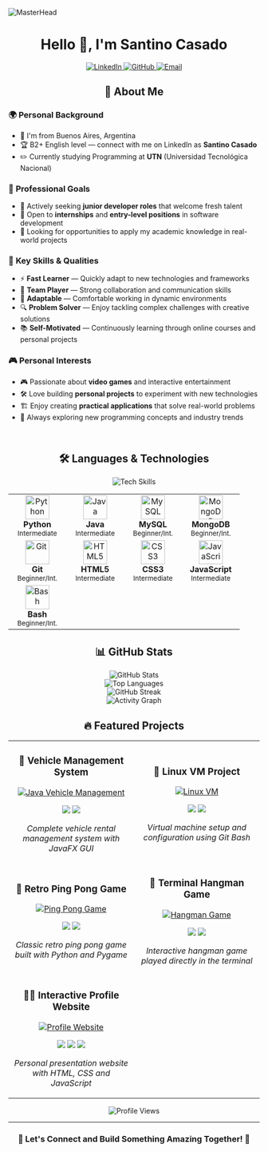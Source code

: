 ![MasterHead](https://camo.githubusercontent.com/3167026abe932fe28cb61a7308549da706bc1a8ee81a3cc3169ea75991d2e3d5/68747470733a2f2f692e6962622e636f2f6b3234343135622f4769746875622d42616e6e65722e676966)

<div align="center">
  <h1>Hello 👋, I'm Santino Casado</h1>

  <p>
    <a href="https://www.linkedin.com/in/santino-casado-1841902aa/" target="_blank">
      <img alt="LinkedIn" src="https://img.shields.io/badge/LinkedIn-0077B5?style=for-the-badge&logo=linkedin&logoColor=white" />
    </a>
    <a href="https://github.com/SantinoCasado" target="_blank">
      <img alt="GitHub" src="https://img.shields.io/badge/GitHub-181717?style=for-the-badge&logo=github&logoColor=white" />
    </a>
    <a href="mailto:santinocasado05@gmail.com">
      <img alt="Email" src="https://img.shields.io/badge/Email-D14836?style=for-the-badge&logo=gmail&logoColor=white" />
    </a>
  </p>
</div>

<h2 align="center"> 📌 About Me  </h2>

### 🌍 **Personal Background**
- 🚩 I'm from Buenos Aires, Argentina  
- 🏆 B2+ English level — connect with me on LinkedIn as **Santino Casado**  
- ✏️ Currently studying Programming at **UTN** (Universidad Tecnológica Nacional)  

### 🎯 **Professional Goals**
- 🤔 Actively seeking **junior developer roles** that welcome fresh talent  
- 🚀 Open to **internships** and **entry-level positions** in software development  
- 💼 Looking for opportunities to apply my academic knowledge in real-world projects  

### 🧠 **Key Skills & Qualities**
- ⚡ **Fast Learner** — Quickly adapt to new technologies and frameworks  
- 🤝 **Team Player** — Strong collaboration and communication skills  
- 🎯 **Adaptable** — Comfortable working in dynamic environments  
- 🔍 **Problem Solver** — Enjoy tackling complex challenges with creative solutions  
- 📚 **Self-Motivated** — Continuously learning through online courses and personal projects  

### 🎮 **Personal Interests**
- 🎮 Passionate about **video games** and interactive entertainment  
- 🛠️ Love building **personal projects** to experiment with new technologies  
- 🏗️ Enjoy creating **practical applications** that solve real-world problems  
- 📖 Always exploring new programming concepts and industry trends  

<br clear="both">

<h2 align="center">🛠️ Languages & Technologies</h2>

<div align="center">
  <img src="https://skillicons.dev/icons?i=python,java,mysql,mongodb,git,html,css,js&theme=dark" alt="Tech Skills" />
</div>

<div align="center">
  <table>
    <tr>
      <td align="center" width="100">
        <img src="https://cdn.jsdelivr.net/gh/devicons/devicon/icons/python/python-original.svg" width="48" height="48" alt="Python" />
        <br><strong>Python</strong>
        <br><sub>Intermediate</sub>
      </td>
      <td align="center" width="100">
        <img src="https://cdn.jsdelivr.net/gh/devicons/devicon/icons/java/java-original.svg" width="48" height="48" alt="Java" />
        <br><strong>Java</strong>
        <br><sub>Intermediate</sub>
      </td>
      <td align="center" width="100">
        <img src="https://cdn.jsdelivr.net/gh/devicons/devicon/icons/mysql/mysql-original.svg" width="48" height="48" alt="MySQL" />
        <br><strong>MySQL</strong>
        <br><sub>Beginner/Int.</sub>
      </td>
      <td align="center" width="100">
        <img src="https://cdn.jsdelivr.net/gh/devicons/devicon/icons/mongodb/mongodb-original.svg" width="48" height="48" alt="MongoDB" />
        <br><strong>MongoDB</strong>
        <br><sub>Beginner/Int.</sub>
      </td>
    </tr>
    <tr>
      <td align="center" width="100">
        <img src="https://cdn.jsdelivr.net/gh/devicons/devicon/icons/git/git-original.svg" width="48" height="48" alt="Git" />
        <br><strong>Git</strong>
        <br><sub>Beginner/Int.</sub>
      </td>
      <td align="center" width="100">
        <img src="https://cdn.jsdelivr.net/gh/devicons/devicon/icons/html5/html5-original.svg" width="48" height="48" alt="HTML5" />
        <br><strong>HTML5</strong>
        <br><sub>Intermediate</sub>
      </td>
      <td align="center" width="100">
        <img src="https://cdn.jsdelivr.net/gh/devicons/devicon/icons/css3/css3-original.svg" width="48" height="48" alt="CSS3" />
        <br><strong>CSS3</strong>
        <br><sub>Intermediate</sub>
      </td>
      <td align="center" width="100">
        <img src="https://cdn.jsdelivr.net/gh/devicons/devicon/icons/javascript/javascript-original.svg" width="48" height="48" alt="JavaScript" />
        <br><strong>JavaScript</strong>
        <br><sub>Intermediate</sub>
      </td>
    </tr>
    <tr>
      <td align="center" width="100">
        <img src="https://cdn.jsdelivr.net/gh/devicons/devicon/icons/bash/bash-original.svg" width="48" height="48" alt="Bash" />
        <br><strong>Bash</strong>
        <br><sub>Beginner/Int.</sub>
      </td>
      <td colspan="3"></td>
    </tr>
  </table>
</div>

<h2 align="center">📊 GitHub Stats</h2>

<div align="center">
  <img src="https://github-readme-stats.vercel.app/api?username=SantinoCasado&show_icons=true&theme=radical&hide_border=true" alt="GitHub Stats" />
</div>

<div align="center">
  <img src="https://github-readme-stats.vercel.app/api/top-langs/?username=SantinoCasado&layout=compact&theme=radical&hide_border=true" alt="Top Languages" />
</div>

<div align="center">
  <img src="https://streak-stats.demolab.com/?user=SantinoCasado&theme=radical&hide_border=true" alt="GitHub Streak" />
</div>

<div align="center">
  <img src="https://github-readme-activity-graph.vercel.app/graph?username=SantinoCasado&theme=react-dark&hide_border=true" alt="Activity Graph" />
</div>

<h2 align="center">🔥 Featured Projects</h2>

<div align="center">
  <table>
    <tr>
      <td width="50%">
        <h3 align="center">🚗 Vehicle Management System</h3>
        <div align="center">  
          <a href="https://github.com/SantinoCasado/Casado.Santino.Final.Java.2024" target="_blank">
            <img src="https://github-readme-stats.vercel.app/api/pin/?username=SantinoCasado&repo=Casado.Santino.Final.Java.2024&theme=radical&hide_border=true" alt="Java Vehicle Management"/>
          </a>
        </div>
        <p align="center">
          <img src="https://img.shields.io/badge/Java-ED8B00?style=for-the-badge&logo=java&logoColor=white"/>
          <img src="https://img.shields.io/badge/JavaFX-FF6C37?style=for-the-badge&logo=java&logoColor=white"/>
        </p>
        <p align="center"><em>Complete vehicle rental management system with JavaFX GUI</em></p>
      </td>
      <td width="50%">
        <h3 align="center">🐧 Linux VM Project</h3>
        <div align="center">
          <a href="https://github.com/SantinoCasado/TP_AySO_Integral_ILoveLinux" target="_blank">
            <img src="https://github-readme-stats.vercel.app/api/pin/?username=SantinoCasado&repo=TP_AySO_Integral_ILoveLinux&theme=radical&hide_border=true" alt="Linux VM"/>
          </a>
        </div>
        <p align="center">
          <img src="https://img.shields.io/badge/Linux-FCC624?style=for-the-badge&logo=linux&logoColor=black"/>
          <img src="https://img.shields.io/badge/Bash-4EAA25?style=for-the-badge&logo=gnu-bash&logoColor=white"/>
        </p>
        <p align="center"><em>Virtual machine setup and configuration using Git Bash</em></p>
      </td>
    </tr>
    <tr>
      <td width="50%">
        <h3 align="center">🏓 Retro Ping Pong Game</h3>
        <div align="center">
          <a href="https://github.com/SantinoCasado/UTNFRA_TP2_PingPong_WindowsForEver" target="_blank">
            <img src="https://github-readme-stats.vercel.app/api/pin/?username=SantinoCasado&repo=UTNFRA_TP2_PingPong_WindowsForEver&theme=radical&hide_border=true" alt="Ping Pong Game"/>
          </a>
        </div>
        <p align="center">
          <img src="https://img.shields.io/badge/Python-3776AB?style=for-the-badge&logo=python&logoColor=white"/>
          <img src="https://img.shields.io/badge/Pygame-3776AB?style=for-the-badge&logo=python&logoColor=white"/>
        </p>
        <p align="center"><em>Classic retro ping pong game built with Python and Pygame</em></p>
      </td>
      <td width="50%">
        <h3 align="center">🎯 Terminal Hangman Game</h3>
        <div align="center">
          <a href="https://github.com/SantinoCasado/UTNFRA_TP2_Ahorcado_WindowsForEver" target="_blank">
            <img src="https://github-readme-stats.vercel.app/api/pin/?username=SantinoCasado&repo=UTNFRA_TP2_Ahorcado_WindowsForEver&theme=radical&hide_border=true" alt="Hangman Game"/>
          </a>
        </div>
        <p align="center">
          <img src="https://img.shields.io/badge/Python-3776AB?style=for-the-badge&logo=python&logoColor=white"/>
          <img src="https://img.shields.io/badge/Terminal-000000?style=for-the-badge&logo=windows-terminal&logoColor=white"/>
        </p>
        <p align="center"><em>Interactive hangman game played directly in the terminal</em></p>
      </td>
    </tr>
    <tr>
      <td width="50%">
        <h3 align="center">👨‍💻 Interactive Profile Website</h3>
        <div align="center">
          <a href="https://github.com/SantinoCasado/Profile_HTML" target="_blank">
            <img src="https://github-readme-stats.vercel.app/api/pin/?username=SantinoCasado&repo=Profile_HTML&theme=radical&hide_border=true" alt="Profile Website"/>
          </a>
        </div>
        <p align="center">
          <img src="https://img.shields.io/badge/HTML5-E34F26?style=for-the-badge&logo=html5&logoColor=white"/>
          <img src="https://img.shields.io/badge/CSS3-1572B6?style=for-the-badge&logo=css3&logoColor=white"/>
          <img src="https://img.shields.io/badge/JavaScript-F7DF1E?style=for-the-badge&logo=javascript&logoColor=black"/>
        </p>
        <p align="center"><em>Personal presentation website with HTML, CSS and JavaScript</em></p>
      </td>
      <td></td>
    </tr>
  </table>
</div>

<div align="center">
  <img src="https://komarev.com/ghpvc/?username=SantinoCasado&style=for-the-badge&color=red" alt="Profile Views" />
</div>

---

<div align="center">
  <h3>💫 Let's Connect and Build Something Amazing Together! 💫</h3>
</div>
